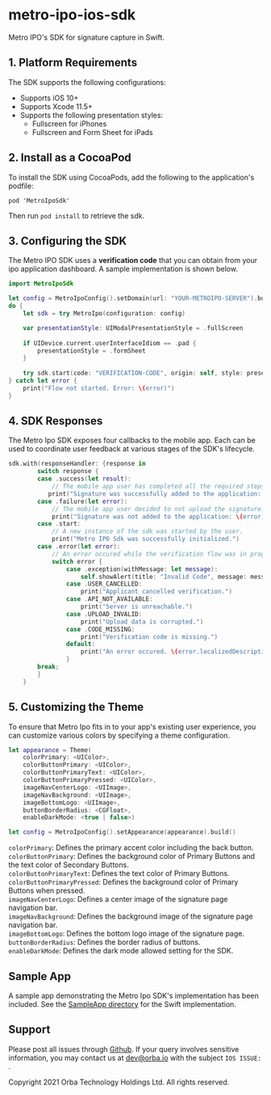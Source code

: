 # metro-ipo-ios-sdk
Metro IPO's SDK for signature capture in Swift.

## 1. Platform Requirements

The SDK supports the following configurations:
- Supports iOS 10+
- Supports Xcode 11.5+
- Supports the following presentation styles:
    - Fullscreen for iPhones
    - Fullscreen and Form Sheet for iPads


## 2. Install as a CocoaPod

To install the SDK using CocoaPods, add the following to the application's podfile:

```
pod 'MetroIpoSdk'
```

Then run `pod install` to retrieve the sdk.

## 3. Configuring the SDK

The Metro IPO SDK uses a **verification code** that you can obtain from your ipo application dashboard. A sample implementation is shown below.

```swift
import MetroIpoSdk

let config = MetroIpoConfig().setDomain(url: "YOUR-METROIPO-SERVER").build() // Domain/Hostname should be added without "https://" or trailing slash e.g metroipo.com
do {
    let sdk = try MetroIpo(configuration: config)

    var presentationStyle: UIModalPresentationStyle = .fullScreen
            
    if UIDevice.current.userInterfaceIdiom == .pad {
        presentationStyle = .formSheet
    }
    
    try sdk.start(code: "VERIFICATION-CODE", origin: self, style: presentationStyle)
} catch let error {
    print("Flow not started. Error: \(error)")
}
```

## 4. SDK Responses

The Metro Ipo SDK exposes four callbacks to the mobile app. Each can be used to coordinate user feedback at various stages of the SDK's lifecycle.

```swift
sdk.with(responseHandler: {response in
        switch response {
        case .success(let result):
            // The mobile app user has completed all the required steps and is returned to the view that initiated the SDK.
           print("Signature was successfully added to the application: \(result)")
        case .failure(let error):
            // The mobile app user decided to not upload the signature.
            print("Signature was not added to the application: \(error)")
        case .start:
            // A new instance of the sdk was started by the user.
            print("Metro IPO Sdk was successfully initialized.")
        case .error(let error):
            // An error occured while the verification flow was in progress.
            switch error {
                case .exception(withMessage: let message):
                    self.showAlert(title: "Invalid Code", message: message)
                case .USER_CANCELLED:
                    print("Applicant cancelled verification.")
                case .API_NOT_AVAILABLE:
                    print("Server is unreachable.")
                case .UPLOAD_INVALID:
                    print("Upload data is corrupted.")
                case .CODE_MISSING:
                    print("Verification code is missing.")
                default:
                    print("An error occured. \(error.localizedDescription)")
                }
        break;
        }
    }
```

## 5. Customizing the Theme

To ensure that Metro Ipo fits in to your app's existing user experience, you can customize various colors by specifying a theme configuration.

```swift
let appearance = Theme(
    colorPrimary: <UIColor>,
    colorButtonPrimary: <UIColor>,
    colorButtonPrimaryText: <UIColor>,
    colorButtonPrimaryPressed: <UIColor>,
    imageNavCenterLogo: <UIImage>,
    imageNavBackground: <UIImage>,
    imageBottomLogo: <UIImage>,
    buttonBorderRadius: <CGFloat>,
    enableDarkMode: <true | false>)

let config = MetroIpoConfig().setAppearance(appearance).build()
```

```colorPrimary```: Defines the primary accent color including the back button.\
```colorButtonPrimary```: Defines the background color of Primary Buttons and the text color of Secondary Buttons.\
```colorButtonPrimaryText```: Defines the text color of Primary Buttons.\
```colorButtonPrimaryPressed```: Defines the background color of Primary Buttons when pressed.\
```imageNavCenterLogo```: Defines a center image of the signature page navigation bar.\
```imageNavBackground```: Defines the background image of the signature page navigation bar.\
```imageBottomLogo```: Defines the bottom logo image of the signature page.\
```buttonBorderRadius```: Defines the border radius of buttons.\
```enableDarkMode```: Defines the dark mode allowed setting for the SDK.

## Sample App
A sample app demonstrating the Metro Ipo SDK's implementation has been included. See the [SampleApp directory](https://github.com/metro-ipo/metro-ipo-ios-sdk/tree/main/SampleApp) for the Swift implementation.

## Support

Please post all issues through [Github](https://github.com/metro-ipo/metro-ipo-ios-sdk/issues). If your query involves sensitive information, you may contact us at dev@orba.io with the subject `IOS ISSUE: `.

Copyright 2021 Orba Technology Holdings Ltd. All rights reserved.
